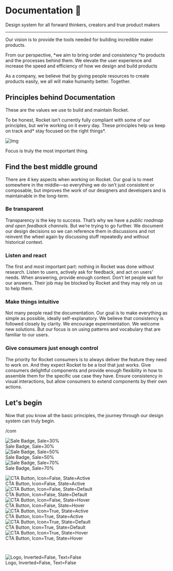 
# Documentation 🚀

Design system for all forward thinkers, creators and true product makers

---

Our vision is to provide the tools needed for building incredible maker products.

From our perspective, *we aim to bring order and consistency *to products and the processes behind them. We elevate the user experience and increase the speed and efficiency of how we design and build products

As a company, we believe that by giving people resources to create products easily, we all will make humanity better. Together.

## Principles behind Documentation

These are the values we use to build and maintain Rocket.

To be honest, Rocket isn’t currently fully compliant with some of our principles, but we’re working on it every day. These principles help us keep on track and* stay focused on the right things*.

![Img](https://studio-assets.supernova.io/design-systems/14533/9289758a-6300-472a-bbc6-a57098081abf.jpeg?Expires=1990828800&Policy=eyJTdGF0ZW1lbnQiOlt7IlJlc291cmNlIjoiaHR0cHM6Ly9zdHVkaW8tYXNzZXRzLnN1cGVybm92YS5pby9kZXNpZ24tc3lzdGVtcy8xNDUzMy85Mjg5NzU4YS02MzAwLTQ3MmEtYmJjNi1hNTcwOTgwODFhYmYuanBlZyIsIkNvbmRpdGlvbiI6eyJEYXRlTGVzc1RoYW4iOnsiQVdTOkVwb2NoVGltZSI6MTk5MDgyODgwMH19fV19&Signature=E9DL6D-ZtS~4qaH18y5tnHC4gtpQUzZb85NmDFMuezn~MaWHPSumzBv6tXkxGqSgGyKh~9FaYnbfHkcJhU~4F~jdbuY70gbRxUpvnBtyCpz8o0mci-d2A9WoIZ3RGl11izD3c2WMfUaKhSaFlUw8cTGP-9vrqeUi58O2P4zYT9eAeyvOIFzQXgIgljhxiB9mIVU5a4j1vDL8ntJpagEZukKRskOgMrrB4LNQ-nRsvXFF7W5C5EkdoZPZf4jFxcQu2Yj6M9-bqNBXubYMsYYhEXqvqUOAnYVaE59E5PSSe43HKv2gp1ajSJ3ttHtTtCITO8Vyfh1FoTl03Z18ki8iZg__&Key-Pair-Id=APKAJGK34LCCAUR7N6LA)

Focus is truly the most important thing.

## Find the best middle ground

There are 4 key aspects when working on Rocket. Our goal is to meet somewhere in the middle—so everything we do isn’t just consistent or composable, but improves the work of our designers and developers and is maintainable in the long-term.

### Be transparent

Transparency is the key to success. That’s why we have a *public roadmap and open feedback channels*. But we’re trying to go further. We document our design decisions so we can reference them in discussions and not reinvent the wheel again by discussing stuff repeatedly and without historical context.

### Listen and react

The first and most important part: nothing in Rocket was done without research. Listen to users, actively ask for feedback, and act on users’ needs. When answering, provide enough context. Don’t let people wait for our answers. Their job may be blocked by Rocket and they may rely on us to help them.

### Make things intuitive

Not many people read the documentation. Our goal is to make everything as simple as possible, ideally self-explanatory. We believe that consistency is followed closely by clarity. We encourage experimentation. We welcome new solutions. But our focus is on using patterns and vocabulary that are familiar to our users.

### Give consumers just enough control

The priority for Rocket consumers is to always deliver the feature they need to work on. And they expect Rocket to be a tool that just works. Give consumers delightful components and provide enough flexibility in how to assemble them for the specific use case they have. Ensure consistency in visual interactions, but allow consumers to extend components by their own actions.

## Let's begin

Now that you know all the basic principles, the journey through our design system can truly begin.

/com

  
![Sale Badge, Sale=30%](https://studio-assets.supernova.io/design-systems/14533/878877b4-94fb-429e-a29f-d562f6cb3d41.png?Expires=1990828800&Policy=eyJTdGF0ZW1lbnQiOlt7IlJlc291cmNlIjoiaHR0cHM6Ly9zdHVkaW8tYXNzZXRzLnN1cGVybm92YS5pby9kZXNpZ24tc3lzdGVtcy8xNDUzMy84Nzg4NzdiNC05NGZiLTQyOWUtYTI5Zi1kNTYyZjZjYjNkNDEucG5nIiwiQ29uZGl0aW9uIjp7IkRhdGVMZXNzVGhhbiI6eyJBV1M6RXBvY2hUaW1lIjoxOTkwODI4ODAwfX19XX0_&Signature=N6rXhLaePL4-diUac2bh8ROBFWgyi4SRrEbSqeUuLwbJf-ECvdB1BESdrO7ar25s6mzq9bF6u2F1duIimMuLWJP0qcq8Yq0NLnAH8~1wS4OXyPio3bAF096kzQPGfSO3PNWL6IiVQnbg6RqnQuspj7mZ-G6-mLTaqmcZNuAd91F-ZQ2c0GV6R8I-vz9F38rFyWE4g6hJPqgQQp2YJH5LxlYGB-P0Lhy8IIs5gm3kYtThjH1NEs88IYhEWtRHNmZsr1I-jkt2wZqEvcSViEPhnMwf-6-OHW0jeBD-UtznRjNrh4gAxB3iNdExTyvvUnxay6yiQITBwq8wQSvTgekNFw__&Key-Pair-Id=APKAJGK34LCCAUR7N6LA)  
Sale Badge, Sale=30%  
![Sale Badge, Sale=50%](https://studio-assets.supernova.io/design-systems/14533/67a7d3c0-153e-467c-8bfd-3eb55dbbf6e4.png?Expires=1990828800&Policy=eyJTdGF0ZW1lbnQiOlt7IlJlc291cmNlIjoiaHR0cHM6Ly9zdHVkaW8tYXNzZXRzLnN1cGVybm92YS5pby9kZXNpZ24tc3lzdGVtcy8xNDUzMy82N2E3ZDNjMC0xNTNlLTQ2N2MtOGJmZC0zZWI1NWRiYmY2ZTQucG5nIiwiQ29uZGl0aW9uIjp7IkRhdGVMZXNzVGhhbiI6eyJBV1M6RXBvY2hUaW1lIjoxOTkwODI4ODAwfX19XX0_&Signature=AYk06SmxkLPF7~NIdMKMZi7xOSbOLiBYBRkQWgOdGcOtJG1TW~nw0QqYJ9kDZoNmSUVZTBMC-G3-zkUPv0UenWXFLjkRyxzsNpdNIrXSmUVXPX1nLzvjlePEYR0mF8oKZPBaP63S80M5rQinSVnHRLAuY4aagu-vxGuK1aUcO8-LkhSgKPX0c0WAiD7WmCpbf5lIAwpbXdimL1De63yiWuAzTBplWwIYlUbWDlOhOXkOQF8~EjJ9Qv6zYjbWNbcyG8VO74hRMgbVk9SQuPvaZgsf06GUE8Rw8xSbdwSfeEEabxTJ6NJ52S7-iete7e3qKjplmVkfws7tfUpG-1S8Vw__&Key-Pair-Id=APKAJGK34LCCAUR7N6LA)  
Sale Badge, Sale=50%  
![Sale Badge, Sale=70%](https://studio-assets.supernova.io/design-systems/14533/49b907ed-6c7d-41df-82f8-7af6c660d33d.png?Expires=1990828800&Policy=eyJTdGF0ZW1lbnQiOlt7IlJlc291cmNlIjoiaHR0cHM6Ly9zdHVkaW8tYXNzZXRzLnN1cGVybm92YS5pby9kZXNpZ24tc3lzdGVtcy8xNDUzMy80OWI5MDdlZC02YzdkLTQxZGYtODJmOC03YWY2YzY2MGQzM2QucG5nIiwiQ29uZGl0aW9uIjp7IkRhdGVMZXNzVGhhbiI6eyJBV1M6RXBvY2hUaW1lIjoxOTkwODI4ODAwfX19XX0_&Signature=LA0EA4hp9hZ8Hdb8xR6Pg8ikAEq-Fn3TR23GGsfqDOXYN~OLeCyL7SvYmHSTYzP2S0E9zdlLolSGZdT~WajtM9gcKarLDYodM0deLkb6UrHEiCskR3qMvwYxWKJhob-6FAEKslnanTjeHWO8Fy3TEi13mlbtE3aQ39e6Mnum6LimUBA-PLBxWgLcHR2z8kjAv6HHBX-LTQesoH2-GVsdICcPYIgIA8zltAjDt34AG3K6zGj1fuhGoPjMYWHWjRkc~G05QIbkkbX17HlKPx0JSnl3Dzox9QH05h6eta99J9B8F5HLtBaB7R8WPg~4NyGrLX2aMPa4G8wAFKEPyPYT6w__&Key-Pair-Id=APKAJGK34LCCAUR7N6LA)  
Sale Badge, Sale=70%  


  
![CTA Button, Icon=False, State=Active](https://studio-assets.supernova.io/design-systems/14533/57e46df3-b8bd-4250-8267-5f963a19cab3.png?Expires=1990828800&Policy=eyJTdGF0ZW1lbnQiOlt7IlJlc291cmNlIjoiaHR0cHM6Ly9zdHVkaW8tYXNzZXRzLnN1cGVybm92YS5pby9kZXNpZ24tc3lzdGVtcy8xNDUzMy81N2U0NmRmMy1iOGJkLTQyNTAtODI2Ny01Zjk2M2ExOWNhYjMucG5nIiwiQ29uZGl0aW9uIjp7IkRhdGVMZXNzVGhhbiI6eyJBV1M6RXBvY2hUaW1lIjoxOTkwODI4ODAwfX19XX0_&Signature=Qv0Mx8Cd9VOxdmIaDUWnxFLUfaEYHFkFGNTuYn1sLTiI6bImdOsWfpTwRIOIriN8S7eSirMGn33MLz3TJDdz2AgGwsWf5NCOHdNXj~gYIpnMbNB9jznx8t2hpSUCpuShcem9BpJBgopqSpCrEA3y3T1~VMBaHtyERbFNu4x767c2hM7TQ20SbvuyGZ8TdhfccNXknKCw8s4DvZSm0Zv7X44uAeBN0RSD44s-BgQrn7dGfkVU1amA-bbODRxgt12owYLMtcyAY1hfYKSfimqXXj1iLiOVnDuIPvoRvhpC311ETu9B-j1NP~XkfaUnmaWcY-K2jTNHRv8G-kvvOxv3aw__&Key-Pair-Id=APKAJGK34LCCAUR7N6LA)  
CTA Button, Icon=False, State=Active  
![CTA Button, Icon=False, State=Default](https://studio-assets.supernova.io/design-systems/14533/dd8acc1e-4dd4-40c8-97ad-f3ef26e8f18b.png?Expires=1990828800&Policy=eyJTdGF0ZW1lbnQiOlt7IlJlc291cmNlIjoiaHR0cHM6Ly9zdHVkaW8tYXNzZXRzLnN1cGVybm92YS5pby9kZXNpZ24tc3lzdGVtcy8xNDUzMy9kZDhhY2MxZS00ZGQ0LTQwYzgtOTdhZC1mM2VmMjZlOGYxOGIucG5nIiwiQ29uZGl0aW9uIjp7IkRhdGVMZXNzVGhhbiI6eyJBV1M6RXBvY2hUaW1lIjoxOTkwODI4ODAwfX19XX0_&Signature=BRSrIWkU7DOt7OPArzkZ7mxfFjT7PICIgZR5rAfshWrbZmEDKOJ2e0w8HB9mp1q7qPyffAUEbsGPc8404OJOX4i8KKIEIQkwSzgxsXDAv8bdVLMWHy93qFR4-qCeK7xjm0uhXUL378XAV6goyIWYP6CgAees3oFO3KJKo~VZbQTbON-LHM0KXaCkWKmjli8whzQN6e9hmH-jD7VjFU2Q3io6PK~cSoSrbvneIBWY8NhUeeAAouwZWlAXStSGtjvU7EZtmPQKC6tuOB4QsTF9GLCtnINhlvE06fUKDNCv5gyHb1DEDVNkyxAWqR0Z4thPfpwEh8voiL0lZzNWnol0Jg__&Key-Pair-Id=APKAJGK34LCCAUR7N6LA)  
CTA Button, Icon=False, State=Default  
![CTA Button, Icon=False, State=Hover](https://studio-assets.supernova.io/design-systems/14533/e98d5c20-2637-48a0-a395-861973a4a23d.png?Expires=1990828800&Policy=eyJTdGF0ZW1lbnQiOlt7IlJlc291cmNlIjoiaHR0cHM6Ly9zdHVkaW8tYXNzZXRzLnN1cGVybm92YS5pby9kZXNpZ24tc3lzdGVtcy8xNDUzMy9lOThkNWMyMC0yNjM3LTQ4YTAtYTM5NS04NjE5NzNhNGEyM2QucG5nIiwiQ29uZGl0aW9uIjp7IkRhdGVMZXNzVGhhbiI6eyJBV1M6RXBvY2hUaW1lIjoxOTkwODI4ODAwfX19XX0_&Signature=mGTso8RvA4RJ-wge9JV4kye28vHquTPQJNAUTDhvhw2tQzMknrw-2yvfu7IzaV5obqslP1j3HYz7lJNPwZXudnSB5vtB7Z0Ygt9dG9KPZIpxqrCb4S0JiWPjd0h6~tPMWZLwnwGvkiuHTqVwGW6bzfPUWFSS5-axqTld28H0HtHqgfY-M58G9VoxeIE1aWp~sxXmeYDbnXLTdTG0re~HQJ8oahzjdcxb9dQNElLmu5pwEz5-riBIKqDGCba0aRARlAKSVodIbz1YDsBw7qeuY591ZEsmh5PabdLr3i5YE4Qt73EJSRtQ7FwChxMScQj0H3vGKFHdGC4JI31qlyasPg__&Key-Pair-Id=APKAJGK34LCCAUR7N6LA)  
CTA Button, Icon=False, State=Hover  
![CTA Button, Icon=True, State=Active](https://studio-assets.supernova.io/design-systems/14533/56373c2f-046a-4551-bcad-3b605b8c60e2.png?Expires=1990828800&Policy=eyJTdGF0ZW1lbnQiOlt7IlJlc291cmNlIjoiaHR0cHM6Ly9zdHVkaW8tYXNzZXRzLnN1cGVybm92YS5pby9kZXNpZ24tc3lzdGVtcy8xNDUzMy81NjM3M2MyZi0wNDZhLTQ1NTEtYmNhZC0zYjYwNWI4YzYwZTIucG5nIiwiQ29uZGl0aW9uIjp7IkRhdGVMZXNzVGhhbiI6eyJBV1M6RXBvY2hUaW1lIjoxOTkwODI4ODAwfX19XX0_&Signature=T75B0F1JtD~v566D1L5Q6wroZZvY2-1H4rIr-6KKmljQSCwJkCCMQYHqJkzCV6UcIjnbsSsEY5cNzgvtQn-ZsD0GVa0eP1rWCua6dkYLq8QKwO9R58CB2iY77E2fhYKRfLBtl8zWUgTB-A-BzsWxdx0xO2omjHx6mrxV~HrHZqWCe33YE8aUZtXDMu90TH~Byw8uS0ra7McPFOdk2dq12FL7TergR0L2dhhCXNsGZRTkfDKTwBow1VgzQx2c5J1KaeNh2oe~MGaVE64JcTmBXN-fccKqIVSeIJEwNnTTz7qjlDif~GGUbZ-Of1XpjpLYJP25ERTxRULT40oj8q~16g__&Key-Pair-Id=APKAJGK34LCCAUR7N6LA)  
CTA Button, Icon=True, State=Active  
![CTA Button, Icon=True, State=Default](https://studio-assets.supernova.io/design-systems/14533/aedf8f40-cbb8-4292-9133-fc0ab34ae5d8.png?Expires=1990828800&Policy=eyJTdGF0ZW1lbnQiOlt7IlJlc291cmNlIjoiaHR0cHM6Ly9zdHVkaW8tYXNzZXRzLnN1cGVybm92YS5pby9kZXNpZ24tc3lzdGVtcy8xNDUzMy9hZWRmOGY0MC1jYmI4LTQyOTItOTEzMy1mYzBhYjM0YWU1ZDgucG5nIiwiQ29uZGl0aW9uIjp7IkRhdGVMZXNzVGhhbiI6eyJBV1M6RXBvY2hUaW1lIjoxOTkwODI4ODAwfX19XX0_&Signature=NoFof~eOY-g~s2u3Qovul8Mh18SadTfjc2sqKzgaXEAoKO1-92itBvLLSCJVGQteBdefN3ovMpYT6WRbuqpaUpwacX0cFiXcUAwcPw54JyBKoULpd3GGcRNx1vUHt5fRm0hFKuVy7SU8Kqj03SZz-ubecH2ybwKcmXGC-uAvi3l6fvF9Eb1ZGx6ClRZeEtn3M2So4ouQlsWRrdoLHoxXazGbl0INx2lRJXerbVjRZfwpFAz7ANrC5KofyGyoZQm~6FNkIZd2EC6uMd46dvOuxyk7oAxfIVTesPW8vtynZWeubDiLdJnz5HSmvdhq6xrHmnH6vEqFQ1mKf25fYiCbDQ__&Key-Pair-Id=APKAJGK34LCCAUR7N6LA)  
CTA Button, Icon=True, State=Default  
![CTA Button, Icon=True, State=Hover](https://studio-assets.supernova.io/design-systems/14533/aab0a07a-1c9e-42ca-9488-86537d17e77c.png?Expires=1990828800&Policy=eyJTdGF0ZW1lbnQiOlt7IlJlc291cmNlIjoiaHR0cHM6Ly9zdHVkaW8tYXNzZXRzLnN1cGVybm92YS5pby9kZXNpZ24tc3lzdGVtcy8xNDUzMy9hYWIwYTA3YS0xYzllLTQyY2EtOTQ4OC04NjUzN2QxN2U3N2MucG5nIiwiQ29uZGl0aW9uIjp7IkRhdGVMZXNzVGhhbiI6eyJBV1M6RXBvY2hUaW1lIjoxOTkwODI4ODAwfX19XX0_&Signature=GmpLydHUD43f6PpZwfwfdFtMntX57jQHhivj~NDbCEwGVHZbVAvyO7xqVqlIs-60oTetHVZwsGY7ee9wPvuEEoqa4QNszqGEgcE7mnXoKhwI3nGxW6NNBK5laSRpaNM2kbAPjkynO6MDYSzVeEUpWcWvySKH0tS~chqg~Is84xpAasUq6U8FcjCafQaXw2lmDYdwhpxnQK~y0QKc4OKrajPu-F18I99ANc3zG~S~NJ2RXRPiN9qe1QVIT7nyuv3H293pcylxM5MwEOmsF63GDFncVh7Fxuo4aST4nRmh5BswyD1J9vUGWENG2ee22ol9DO1Q13feWLVNQ2OWVInuKA__&Key-Pair-Id=APKAJGK34LCCAUR7N6LA)  
CTA Button, Icon=True, State=Hover  


```javascript  
  
```

  
![Logo, Inverted=False, Text=False](https://studio-assets.supernova.io/design-systems/14533/864dc7e9-5b28-428c-8dea-427e2b8d6c03.png?Expires=1990828800&Policy=eyJTdGF0ZW1lbnQiOlt7IlJlc291cmNlIjoiaHR0cHM6Ly9zdHVkaW8tYXNzZXRzLnN1cGVybm92YS5pby9kZXNpZ24tc3lzdGVtcy8xNDUzMy84NjRkYzdlOS01YjI4LTQyOGMtOGRlYS00MjdlMmI4ZDZjMDMucG5nIiwiQ29uZGl0aW9uIjp7IkRhdGVMZXNzVGhhbiI6eyJBV1M6RXBvY2hUaW1lIjoxOTkwODI4ODAwfX19XX0_&Signature=NXm-lOPi2MbPTokrAdA55lTxaLv7clsTHMKHUBXBTjcsZm4VIJPBVsmTTwsVDItM6JNaOq8JOOP0jXelTWf7ZP68AseQINFvhO-0iO2x8htqB8p0z80-uWQ4T5gd0LgEIGyTjO4UTlUqfre~7HhOLL-IQt75Y7-xkrn1X0X7WWA8fyRX310mMegTWwAzLpGP0n8WqTdXxYiw1Ayy~a6~e7miHFtyVRBJiVAH~dylL9dQVNTI3ClmeSyJABZNM3m0Fl882AvowlV650dvZO5qEIZywwcYeiPUv1esV1lEFDcfmD0XUfnlRdSm2nUY6bcwUpoghzb0RQ8d1xHHfqE8mA__&Key-Pair-Id=APKAJGK34LCCAUR7N6LA)  
Logo, Inverted=False, Text=False  


  
  
